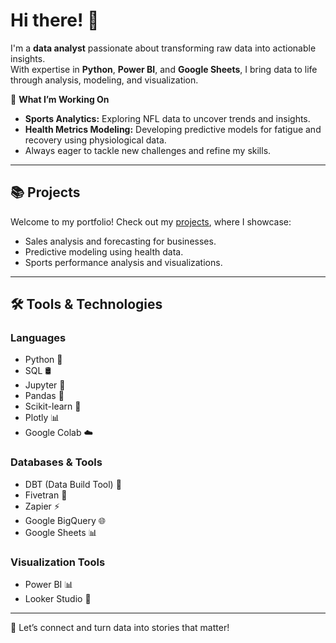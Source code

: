 # Hi there! 👋  

I'm a **data analyst** passionate about transforming raw data into actionable insights.  
With expertise in **Python**, **Power BI**, and **Google Sheets**, I bring data to life through analysis, modeling, and visualization.  

🌟 **What I’m Working On**  
- **Sports Analytics:** Exploring NFL data to uncover trends and insights.  
- **Health Metrics Modeling:** Developing predictive models for fatigue and recovery using physiological data.  
- Always eager to tackle new challenges and refine my skills.  

---

## 📚 **Projects**  

Welcome to my portfolio! Check out my [projects](https://github.com/charlesdaigre/Charles-Portofolio), where I showcase:  
- Sales analysis and forecasting for businesses.  
- Predictive modeling using health data.  
- Sports performance analysis and visualizations.  

---

## 🛠️ **Tools & Technologies**  

### **Languages**  
- Python 🐍  
- SQL 🛢️  
- Jupyter 📓  
- Pandas 🐼  
- Scikit-learn 🤖  
- Plotly 📊  
- Google Colab ☁️  

### **Databases & Tools**  
- DBT (Data Build Tool) 🔧  
- Fivetran 🔄  
- Zapier ⚡  
- Google BigQuery 🌐  
- Google Sheets 📊  

### **Visualization Tools**  
- Power BI 📊  
- Looker Studio 🎨  

---

🚀 Let’s connect and turn data into stories that matter!  


<!--
**charlesdaigre/charlesdaigre** is a ✨ _special_ ✨ repository because its `README.md` (this file) appears on your GitHub profile.

Here are some ideas to get you started:

- 🔭 I’m currently working on ...
- 🌱 I’m currently learning ...
- 👯 I’m looking to collaborate on ...
- 🤔 I’m looking for help with ...
- 💬 Ask me about ...
- 📫 How to reach me: ...
- 😄 Pronouns: ...
- ⚡ Fun fact: ...
-->
